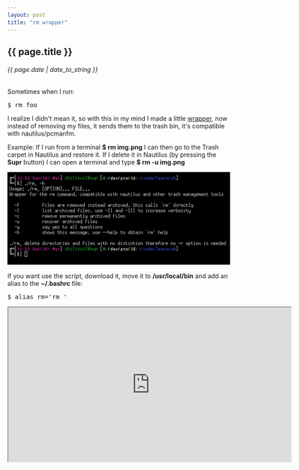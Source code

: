 ```yaml
---
layout: post
title: "rm wrapper"
---
```


## {{ page.title }}

###### {{ page.date | date_to_string }}

Sometimes when I run:

<pre class="sh_sh">
$ rm foo
</pre>

I realize I didn't mean it, so with this in my mind I made a little [wrapper](https://github.com/chilicuil/learn/blob/master/sh/tools/rm_), now instead of removing my files, it sends them to the trash bin, it's compatible with nautilus/pcmanfm.

Example: If I run from a terminal **$ rm img.png** I can then go to the Trash carpet in Nautilus and restore it. If I delete it in Nautilus (by pressing the **Supr** button) I can open a terminal and type **$ rm -u img.png**

**[![](/assets/img/53.png)](/assets/img/53.png)**

If you want use the script, download it, move it to **/usr/local/bin** and add an alias to the **~/.bashrc** file:

<pre class="sh_sh">
$ alias rm='rm_'
</pre>

<iframe class="showterm" src="http://showterm.io/0a5b334fd24f82bd5ede1" width="640" height="350">&nbsp;</iframe> 
